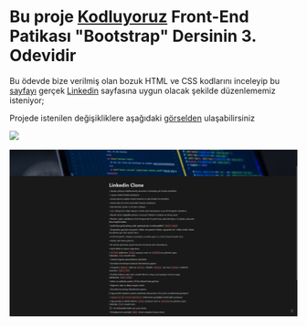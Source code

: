 # Bu proje [Kodluyoruz](https://kodluyoruz.org) Front-End Patikası "Bootstrap" Dersinin 3. Odevidir

Bu ödevde bize verilmiş olan bozuk HTML ve CSS kodlarını inceleyip bu [sayfayı](https://github.com/Kodluyoruz/taskforce/blob/main/bootstrap/odev3/figures/garibanlinkedin.gif) gerçek [Linkedin](https://linkedin.com) sayfasına uygun olacak şekilde düzenlememiz isteniyor; 

Projede istenilen değişikliklere aşağıdaki [görselden](https://github.com/FuatBerke/kodluyoruz-odevler/blob/main/Bootstrap%20Odev3/linkedinclonelist.png) ulaşabilirsiniz

![](bootstraplinkedin.png)

![](linkedinclonelist.png)